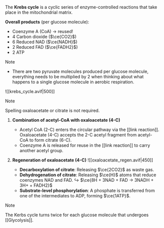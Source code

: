 The **Krebs cycle** is a cyclic series of enzyme-controlled reactions that take place in the mitochondrial matrix.

**Overall products** (per glucose molecule):
- Coenzyme A (CoA) → reused!
- 4 Carbon dioxide ($\ce{CO2}$)
- 6 Reduced NAD ($\ce{NADH}$)
- 2 Reduced FAD ($\ce{FADH2}$)
- 2 ATP

> [!note]
> - There are two pyruvate molecules produced per glucose molecule, everything needs to be multiplied by 2 when thinking about what happens to a single glucose molecule in aerobic respiration.

![[krebs_cycle.avif|500]]

> [!note]
> Spelling oxaloacetate or citrate is not required.

1. **Combination of acetyl-CoA with oxaloacetate (4-C)**
	- Acetyl CoA (2-C) enters the circular pathway via the [[link reaction]]. Oxaloacetate (4-C) accepts the 2-C acetyl fragment from acetyl-CoA to form citrate (6-C).
	- Coenzyme A is released for reuse in the [[link reaction]] to carry another acetyl group.

2. **Regeneration of oxaloacetate (4-C)**
   ![[oxaloacetate_regen.avif|450]]
	- **Decarboxylation of citrate**: Releasing $\ce{2CO2}$ as waste gas.
	- **Dehydrogenation of citrate**: Releasing $\ce{H}$ atoms that reduce coenzymes NAD and FAD.
	  ↪️ $\ce{8H + 3NAD + FAD → 3NADH + 3H+ + FADH2}$
	- **Substrate-level phosphorylation**: A phosphate is transferred from one of the intermediates to ADP, forming $\ce{1ATP}$.

> [!note]
> The Kerbs cycle turns twice for each glucose molecule that undergoes [[Glycolysis]].


